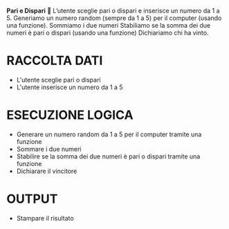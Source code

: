 **Pari e Dispari** :game_die:
L’utente sceglie pari o dispari e inserisce un numero da 1 a 5.
Generiamo un numero random (sempre da 1 a 5) per il computer (usando una funzione).
Sommiamo i due numeri
Stabiliamo se la somma dei due numeri è pari o dispari (usando una funzione)
Dichiariamo chi ha vinto.

# RACCOLTA DATI
- L'utente sceglie pari o dispari 
- L'utente inserisce un numero da 1 a 5

# ESECUZIONE LOGICA
- Generare un numero random da 1 a 5 per il computer tramite una funzione
- Sommare i due numeri
- Stabilire se la somma dei due numeri è pari o dispari tramite una funzione
- Dichiarare il vincitore

# OUTPUT
- Stampare il risultato

